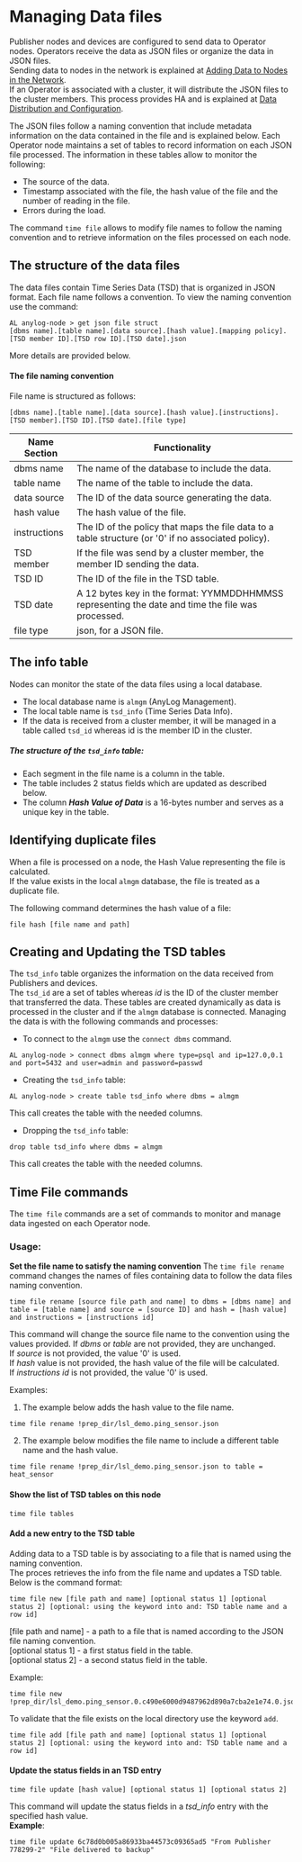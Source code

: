 # Managing Data files

Publisher nodes and devices are configured to send data to Operator nodes. Operators receive the data as JSON files or organize the data in JSON files.  
Sending data to nodes in the network is explained at [Adding Data to Nodes in the Network](adding%20data.md#adding-data-to-nodes-in-the-network).  
If an Operator is associated with a cluster, it will distribute the JSON files to the cluster members. This process provides HA and is explained at [Data Distribution and Configuration](data%20distribution%20and%20configuration.md#data-distribution-and-configuration).

The JSON files follow a naming convention that include metadata information on the data contained in the file and is explained below.
Each Operator node maintains a set of tables to record information on each JSON file processed. The information in these tables allow to monitor the following:  
* The source of the data.
* Timestamp associated with the file, the hash value of the file and the number of reading in the file.
* Errors during the load.     

The command `time file` allows to modify file names to follow the naming convention and to retrieve information on the files processed on each node. 

  
## The structure of the data files 
The data files contain Time Series Data (TSD) that is organized in JSON format.
Each file name follows a convention. To view the naming convention use the command: 
```anylog
AL anylog-node > get json file struct
[dbms name].[table name].[data source].[hash value].[mapping policy].[TSD member ID].[TSD row ID].[TSD date].json
```
More details are provided below.

#### The file naming convention

File name is structured as follows:
```anylog
[dbms name].[table name].[data source].[hash value].[instructions].[TSD member].[TSD ID].[TSD date].[file type]
```

| Name Section | Functionality  | 
| ---------- | -------| 
| dbms name | The name of the database to include the data. |
| table name | The name of the table to include the data.  | 
| data source | The ID of the data source generating the data. | 
| hash value | The hash value of the file. | 
| instructions | The ID of the policy that maps the file data to a table structure (or '0' if no associated policy). | 
| TSD member | If the file was send by a cluster member, the member ID sending the data. | 
| TSD ID | The ID of the file in the TSD table. | 
| TSD date | A 12 bytes key in the format: YYMMDDHHMMSS representing the date and time the file was processed. | 
| file type | json, for a JSON file. | 

## The info table

Nodes can monitor the state of the data files using a local database.
* The local database name is `almgm` (AnyLog Management).
* The local table name is `tsd_info` (Time Series Data Info).
* If the data is received from a cluster member, it will be managed in a table called  `tsd_id` whereas id is the member ID in the cluster.

##### The structure of the `tsd_info` table:

* Each segment in the file name is a column in the table.
* The table includes 2 status fields which are updated as described below.
* The column ***Hash Value of Data*** is a 16-bytes number and serves as a unique key in the table.


## Identifying duplicate files

When a file is processed on a node, the Hash Value representing the file is calculated.  
If the value exists in the local `almgm` database, the file is treated as a duplicate file.

The following command determines the hash value of a file:  
```anylog 
file hash [file name and path]
```

## Creating and Updating the TSD tables
The `tsd_info` table organizes the information on the data received from Publishers and devices.  
The `tsd_id` are a set of tables whereas _id_ is the ID of the cluster member that transferred the data.
These tables are created dynamically as data is processed in the cluster and if the `almgm` database is connected.
Managing the data is with the following commands and processes:

* To connect to the `almgm` use the `connect dbms` command.   

```anylog
AL anylog-node > connect dbms almgm where type=psql and ip=127.0,0.1 and port=5432 and user=admin and password=passwd
```

* Creating the `tsd_info` table:  
```anylog
AL anylog-node > create table tsd_info where dbms = almgm
```  
This call creates the table with the needed columns.

* Dropping the `tsd_info` table:  
```anylog
drop table tsd_info where dbms = almgm
```

This call creates the table with the needed columns.

## Time File commands

The `time file` commands are a set of commands to monitor and manage data ingested on each Operator node.

### Usage: 
 
**Set the file name to satisfy the naming convention**
The `time file rename` command changes the names of files containing data to follow the data files naming convention.  
  
```anylog
time file rename [source file path and name] to dbms = [dbms name] and table = [table name] and source = [source ID] and hash = [hash value] and instructions = [instructions id]
```
This command will change the source file name to the convention using the values provided.
If _dbms_ or _table_ are not provided, they are unchanged.  
If _source_ is not provided, the value '0' is used.  
If _hash_ value is not provided, the hash value of the file will be calculated.  
If _instructions id_ is not provided, the value '0' is used.   

Examples:
1) The example below adds the hash value to the file name.
```anylog
time file rename !prep_dir/lsl_demo.ping_sensor.json
```

2) The example below modifies the file name to include a different table name and the hash value.
```anylog
time file rename !prep_dir/lsl_demo.ping_sensor.json to table = heat_sensor 
```

#### Show the list of TSD tables on this node
```anylog
time file tables
```

#### Add a new entry to the TSD table
Adding data to a TSD table is by associating to a file that is named using the naming convention.  
The proces retrieves the info from the file name and updates a TSD table. Below is the command format:
```anylog
time file new [file path and name] [optional status 1] [optional status 2] [optional: using the keyword into and: TSD table name and a row id]
```
[file path and name] - a path to a file that is named according to the JSON file naming convention.    
[optional status 1] - a first status field in the table.  
[optional status 2] - a second status field in the table.    

Example:
```anylog
time file new !prep_dir/lsl_demo.ping_sensor.0.c490e6000d9487962d890a7cba2e1e74.0.json 
```

To validate that the file exists on the local directory use the keyword `add`. 
```anylog
time file add [file path and name] [optional status 1] [optional status 2] [optional: using the keyword into and: TSD table name and a row id]
```

#### Update the status fields in an TSD entry
```anylog 
time file update [hash value] [optional status 1] [optional status 2]
```
This command will update the status fields in a _tsd_info_ entry with the specified hash value.    
**Example**:
```anylog 
time file update 6c78d0b005a86933ba44573c09365ad5 "From Publisher 778299-2" "File delivered to backup"
```

